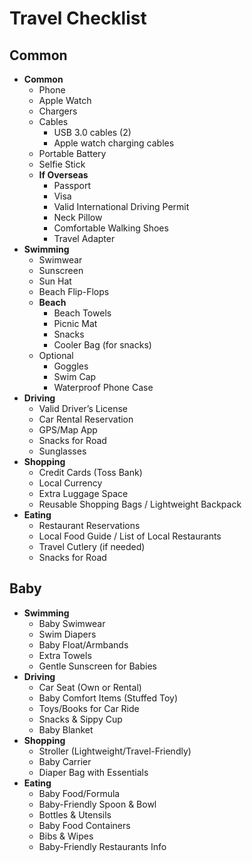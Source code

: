 # Travel Checklist

## Common

- **Common**
  - Phone
  - Apple Watch
  - Chargers
  - Cables
    - USB 3.0 cables (2)
    - Apple watch charging cables
  - Portable Battery
  - Selfie Stick
  - **If Overseas**
    - Passport
    - Visa
    - Valid International Driving Permit
    - Neck Pillow
    - Comfortable Walking Shoes
    - Travel Adapter
- **Swimming**
  - Swimwear
  - Sunscreen
  - Sun Hat
  - Beach Flip-Flops
  - **Beach**
    - Beach Towels
    - Picnic Mat
    - Snacks
    - Cooler Bag (for snacks)
  - Optional
    - Goggles
    - Swim Cap
    - Waterproof Phone Case
- **Driving**
  - Valid Driver’s License
  - Car Rental Reservation
  - GPS/Map App
  - Snacks for Road
  - Sunglasses
- **Shopping**
  - Credit Cards (Toss Bank)
  - Local Currency
  - Extra Luggage Space
  - Reusable Shopping Bags / Lightweight Backpack
- **Eating**
  - Restaurant Reservations
  - Local Food Guide / List of Local Restaurants
  - Travel Cutlery (if needed)
  - Snacks for Road


## Baby

- **Swimming**
  - Baby Swimwear
  - Swim Diapers
  - Baby Float/Armbands
  - Extra Towels
  - Gentle Sunscreen for Babies
- **Driving**
  - Car Seat (Own or Rental)
  - Baby Comfort Items (Stuffed Toy)
  - Toys/Books for Car Ride
  - Snacks & Sippy Cup
  - Baby Blanket
- **Shopping**
  - Stroller (Lightweight/Travel-Friendly)
  - Baby Carrier
  - Diaper Bag with Essentials
- **Eating**
  - Baby Food/Formula
  - Baby-Friendly Spoon & Bowl
  - Bottles & Utensils
  - Baby Food Containers
  - Bibs & Wipes
  - Baby-Friendly Restaurants Info

